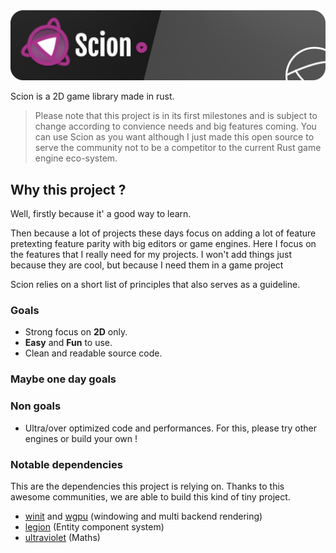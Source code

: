 <img src="assets/banner.png" alt="Scion" />

Scion is a 2D game library made in rust. 

> Please note that this project is in its first milestones and is subject to change according to convience needs and big features coming.
> You can use Scion as you want although I just made this open source to serve the community not to be a competitor to the current Rust game engine eco-system.

## Why this project ? 

Well, firstly because it' a good way to learn.

Then because a lot of projects these days focus on adding a lot of feature pretexting feature parity with big editors or game engines. 
Here I focus on the features that I really need for my projects. I won't add things just because they are cool, but because I need them in 
a game project

Scion relies on a short list of principles that also serves as a guideline.

### Goals

- Strong focus on **2D** only.
- **Easy** and **Fun** to use.
- Clean and readable source code.

### Maybe one day goals

### Non goals

- Ultra/over optimized code and performances. For this, please try other engines or build your own !


### Notable dependencies

This are the dependencies this project is relying on. Thanks to this awesome communities, we are able to build this kind of tiny project. 

- <a href="https://github.com/rust-windowing/winit" target="blank">winit</a> and <a href="https://github.com/gfx-rs/wgpu-rs" target="blank">wgpu</a> (windowing and multi backend rendering)
- <a href="https://github.com/amethyst/legion" target="blank">legion</a> (Entity component system)
- <a href="https://github.com/termhn/ultraviolet" target="blank">ultraviolet</a> (Maths)

